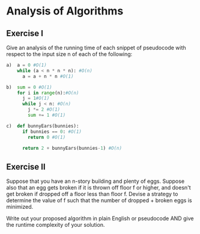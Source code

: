 # Analysis of Algorithms

## Exercise I

Give an analysis of the running time of each snippet of
pseudocode with respect to the input size n of each of the following:

```python
a)  a = 0 #O(1)
    while (a < n * n * n): #O(n)
      a = a + n * n #O(1)
```


```py
b)  sum = 0 #O(1) 
    for i in range(n):#O(n)
      j = 1#O(1)
      while j < n: #O(n)
        j *= 2 #O(1)
        sum += 1 #O(1)
```

```py
c)  def bunnyEars(bunnies): 
      if bunnies == 0: #O(1)
        return 0 #O(1)

      return 2 + bunnyEars(bunnies-1) #O(n)
```

## Exercise II

Suppose that you have an n-story building and plenty of eggs. Suppose also that an egg gets broken if it is thrown off floor f or higher, and doesn't get broken if dropped off a floor less than floor f. Devise a strategy to determine the value of f such that the number of dropped + broken eggs is minimized.

Write out your proposed algorithm in plain English or pseudocode AND give the runtime complexity of your solution.
